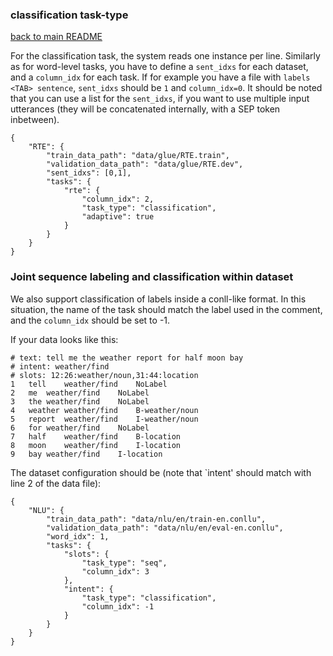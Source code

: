 ### classification task-type
[back to main README](../README.md)

For the classification task, the system reads one instance per line. Similarly
as for word-level tasks, you have to define a `sent_idxs` for each dataset, and
a `column_idx` for each task. If for example you have a file with `labels <TAB>
sentence`, `sent_idxs` should be `1` and `column_idx=0`. It should be noted
that you can use a list for the `sent_idxs`, if you want to use multiple input
utterances (they will be concatenated internally, with a SEP token inbetween).

```
{
    "RTE": {
        "train_data_path": "data/glue/RTE.train",
        "validation_data_path": "data/glue/RTE.dev",
        "sent_idxs": [0,1],
        "tasks": {
            "rte": {
                "column_idx": 2,
                "task_type": "classification",
                "adaptive": true
            }
        }
    }
}

```

### Joint sequence labeling and classification within dataset

We also support classification of labels inside a conll-like format. In this
situation, the name of the task should match the label used in the comment, and
the `column_idx` should be set to -1.

If your data looks like this:
```
# text: tell me the weather report for half moon bay
# intent: weather/find
# slots: 12:26:weather/noun,31:44:location
1	tell	weather/find	NoLabel
2	me	weather/find	NoLabel
3	the	weather/find	NoLabel
4	weather	weather/find	B-weather/noun
5	report	weather/find	I-weather/noun
6	for	weather/find	NoLabel
7	half	weather/find	B-location
8	moon	weather/find	I-location
9	bay	weather/find	I-location

```

The dataset configuration should be (note that `intent' should match with line 2 of the data file):

```
{
    "NLU": {
        "train_data_path": "data/nlu/en/train-en.conllu",
        "validation_data_path": "data/nlu/en/eval-en.conllu",
        "word_idx": 1,
        "tasks": {
            "slots": {
                "task_type": "seq",
                "column_idx": 3
            },
            "intent": {
                "task_type": "classification",
                "column_idx": -1
            }
        }
    }
}
```
